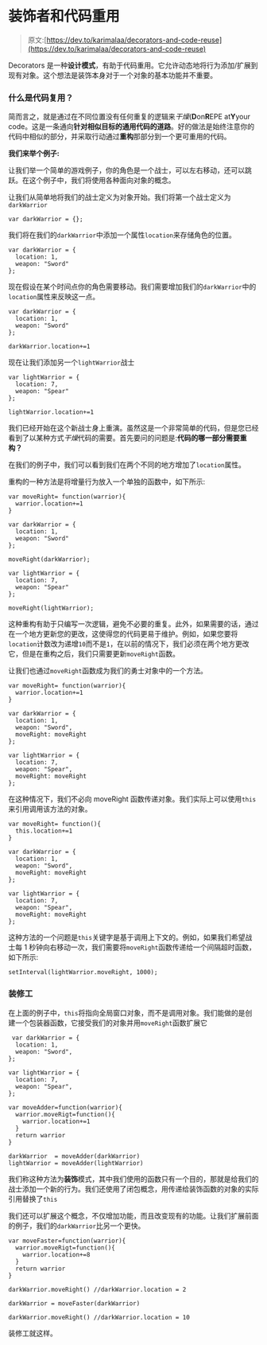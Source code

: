 # 装饰者和代码重用

> 原文:[https://dev.to/karimalaa/decorators-and-code-reuse](https://dev.to/karimalaa/decorators-and-code-reuse)

Decorators 是一种**设计模式**，有助于代码重用。它允许动态地将行为添加/扩展到现有对象。这个想法是装饰本身对于一个对象的基本功能并不重要。

### [](#what-is-code-reuse)什么是代码复用？

简而言之，就是通过在不同位置没有任何重复的逻辑来*干燥*(**D**on**R**EPE at**Y**your code。这是一条通向**针对相似目标的通用代码的道路**。好的做法是始终注意你的代码中相似的部分，并采取行动通过**重构**那部分到一个更可重用的代码。

**我们来举个例子:**

让我们举一个简单的游戏例子，你的角色是一个战士，可以左右移动，还可以跳跃。在这个例子中，我们将使用各种面向对象的概念。

让我们从简单地将我们的战士定义为对象开始。我们将第一个战士定义为`darkWarrior`

```
var darkWarrior = {}; 
```

我们将在我们的`darkWarrior`中添加一个属性`location`来存储角色的位置。

```
var darkWarrior = {
  location: 1,
  weapon: "Sword"
}; 
```

现在假设在某个时间点你的角色需要移动。我们需要增加我们的`darkWarrior`中的`location`属性来反映这一点。

```
var darkWarrior = {
  location: 1,
  weapon: "Sword"
};

darkWarrior.location+=1 
```

现在让我们添加另一个`lightWarrior`战士

```
var lightWarrior = {
  location: 7,
  weapon: "Spear"
};

lightWarrior.location+=1 
```

我们已经开始在这个新战士身上重演。虽然这是一个非常简单的代码，但是您已经看到了以某种方式*干燥*代码的需要。首先要问的问题是:**代码的哪一部分需要重构？**

在我们的例子中，我们可以看到我们在两个不同的地方增加了`location`属性。

重构的一种方法是将增量行为放入一个单独的函数中，如下所示:

```
var moveRight= function(warrior){
  warrior.location+=1
}

var darkWarrior = {
  location: 1,
  weapon: "Sword"
};

moveRight(darkWarrior);

var lightWarrior = {
  location: 7,
  weapon: "Spear"
};

moveRight(lightWarrior); 
```

这种重构有助于只编写一次逻辑，避免不必要的重复。此外，如果需要的话，通过在一个地方更新您的更改，这使得您的代码更易于维护。例如，如果您要将`location`计数改为递增`10`而不是`1`，在以前的情况下，我们必须在两个地方更改它，但是在重构之后，我们只需要更新`moveRight`函数。

让我们也通过`moveRight`函数成为我们的勇士对象中的一个方法。

```
var moveRight= function(warrior){
  warrior.location+=1
}

var darkWarrior = {
  location: 1,
  weapon: "Sword",
  moveRight: moveRight
};

var lightWarrior = {
  location: 7,
  weapon: "Spear",
  moveRight: moveRight
}; 
```

在这种情况下，我们不必向 moveRight 函数传递对象。我们实际上可以使用`this`来引用调用该方法的对象。

```
var moveRight= function(){
  this.location+=1
}

var darkWarrior = {
  location: 1,
  weapon: "Sword",
  moveRight: moveRight
};

var lightWarrior = {
  location: 7,
  weapon: "Spear",
  moveRight: moveRight
}; 
```

这种方法的一个问题是`this`关键字是基于调用上下文的。例如，如果我们希望战士每 1 秒钟向右移动一次，我们需要将`moveRight`函数传递给一个间隔超时函数，如下所示:

```
setInterval(lightWarrior.moveRight, 1000); 
```

### [](#decorators)装修工

在上面的例子中，`this`将指向全局窗口对象，而不是调用对象。我们能做的是创建一个包装器函数，它接受我们的对象并用`moveRight`函数扩展它

```
 var darkWarrior = {
  location: 1,
  weapon: "Sword",
};

var lightWarrior = {
  location: 7,
  weapon: "Spear",
};

var moveAdder=function(warrior){
  warrior.moveRigt=function(){
    warrior.location+=1
  }
  return warrior
}

darkWarrior  = moveAdder(darkWarrior)
lightWarrior = moveAdder(lightWarrior) 
```

我们称这种方法为**装饰**模式，其中我们使用的函数只有一个目的，那就是给我们的战士添加一个新的行为。我们还使用了闭包概念，用传递给装饰函数的对象的实际引用替换了`this`

我们还可以扩展这个概念，不仅增加功能，而且改变现有的功能。让我们扩展前面的例子，我们的`darkWarrior`比另一个更快。

```
var moveFaster=function(warrior){
  warrior.moveRigt=function(){
    warrior.location+=8
  }
  return warrior
}

darkWarrior.moveRight() //darkWarrior.location = 2

darkWarrior = moveFaster(darkWarrior)

darkWarrior.moveRight() //darkWarrior.location = 10 
```

装修工就这样。